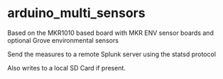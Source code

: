 # arduino_multi_sensors

Based on the MKR1010 based board with MKR ENV sensor boards and optional Grove environmental sensors

Send the measures to a remote Splunk server using the statsd protocol

Also writes to a local SD Card if present.
